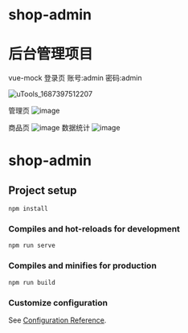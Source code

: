 # shop-admin

# 后台管理项目

vue-mock
登录页
账号:admin
密码:admin

![uTools_1687397512207](https://github.com/845415120/XXJJ-vue/assets/69885197/6ad80d9b-2637-4ce9-8df4-91a4914850e5)

管理页
![image](https://github.com/845415120/XXJJ-vue/assets/69885197/d5d4ece5-4fd8-4d7f-b1d5-638e7c36351a)

商品页
![image](https://github.com/845415120/XXJJ-vue/assets/69885197/5efa90fc-ebfa-4cd4-b0a1-599af50790f5)
数据统计
![image](https://github.com/845415120/XXJJ-vue/assets/69885197/3cbed981-4f86-43f0-95dd-3fa189c71f22)

# shop-admin

## Project setup

```
npm install
```

### Compiles and hot-reloads for development

```
npm run serve
```

### Compiles and minifies for production

```
npm run build
```

### Customize configuration

See [Configuration Reference](https://cli.vuejs.org/config/).
